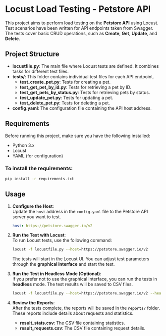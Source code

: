 
# Locust Load Testing - Petstore API

This project aims to perform load testing on the **Petstore API** using Locust. Test scenarios have been written for API endpoints taken from Swagger. The tests cover basic CRUD operations, such as **Create**, **Get**, **Update**, and **Delete**.

## Project Structure

- **locustfile.py**: The main file where Locust tests are defined. It combines tasks for different test files.
- **tests/**: This folder contains individual test files for each API endpoint.
  - **test_create_pet.py**: Tests for creating a pet.
  - **test_get_pet_by_id.py**: Tests for retrieving a pet by ID.
  - **test_get_pets_by_status.py**: Tests for retrieving pets by status.
  - **test_update_pet.py**: Tests for updating a pet.
  - **test_delete_pet.py**: Tests for deleting a pet.
- **config.yaml**: The configuration file containing the API host address.

## Requirements

Before running this project, make sure you have the following installed:

- Python 3.x
- Locust
- YAML (for configuration)

### To install the requirements:

```bash
pip install -r requirements.txt
```

## Usage

1. **Configure the Host**:  
   Update the `host` address in the `config.yaml` file to the Petstore API server you want to test.

   ```yaml
   host: https://petstore.swagger.io/v2
   ```

2. **Run the Test with Locust**:  
   To run Locust tests, use the following command:

   ```bash
   locust -f locustfile.py --host=https://petstore.swagger.io/v2
   ```

   The tests will start in the Locust UI. You can adjust test parameters through the **graphical interface** and start the test.

3. **Run the Test in Headless Mode (Optional)**:  
   If you prefer not to use the graphical interface, you can run the tests in **headless** mode. The test results will be saved to CSV files.

   ```bash
   locust -f locustfile.py --host=https://petstore.swagger.io/v2 --headless --run-time 1m --csv=reports/result
   ```

4. **Review the Reports**:  
   After the tests complete, the reports will be saved in the **`reports/`** folder. These reports include details about requests and statistics.

   - **result_stats.csv**: The CSV file containing statistics.
   - **result_requests.csv**: The CSV file containing request details.
